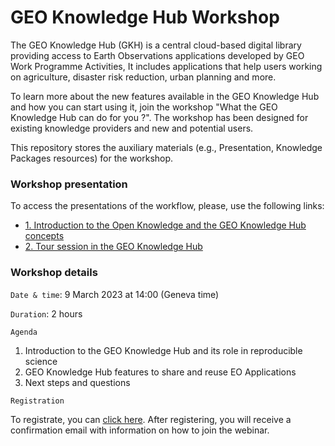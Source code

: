 # GEO Knowledge Hub Workshop

The GEO Knowledge Hub (GKH) is a central cloud-based digital library providing access to
Earth Observations applications developed by GEO Work Programme Activities, It includes
applications that help users working on agriculture, disaster risk reduction, urban planning
and more.

To learn more about the new features available in the GEO Knowledge Hub and how you can start using it, join the workshop "What the GEO Knowledge Hub can do for you ?". The workshop has been designed for existing knowledge providers and new and potential users.

This repository stores the auxiliary materials (e.g., Presentation, Knowledge Packages resources) for the workshop.

### Workshop presentation

To access the presentations of the workflow, please, use the following links:

- [1. Introduction to the Open Knowledge and the GEO Knowledge Hub concepts](https://github.com/geo-knowledge-hub/geo-knowledge-hub-workshop/raw/main/presentation/base/GEO%20Knowledge%20Hub%20Workshop%20-%20March%209th%202023.pdf)
- [2. Tour session in the GEO Knowledge Hub](https://geo-knowledge-hub.github.io/geo-knowledge-hub-workshop/#/title-slide)

### Workshop details

`Date & time`: 9 March 2023 at 14:00 (Geneva time)

`Duration`: 2 hours

`Agenda`
1. Introduction to the GEO Knowledge Hub and its role in reproducible science
2. GEO Knowledge Hub features to share and reuse EO Applications
3. Next steps and questions

`Registration`

To registrate, you can [click here](https://us02web.zoom.us/webinar/register/WN_rJOVwqlDSi2RpKtBRExnkA). After registering, you will receive a confirmation email with information on how to join the webinar.
